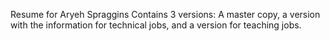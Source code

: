 Resume for Aryeh Spraggins
Contains 3 versions: A master copy, a version with the information for technical jobs, and a version for teaching jobs.

